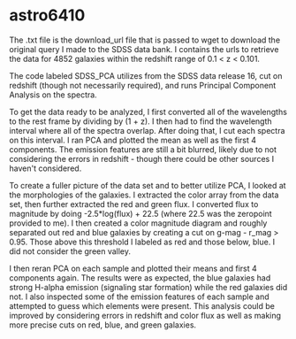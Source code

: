 # astro6410

The .txt file is the download_url file that is passed to wget to download the original query I made to the SDSS data bank. I contains the urls to retrieve the data for 4852 galaxies within the redshift range of 0.1 < z < 0.101.

The code labeled SDSS_PCA utilizes from the SDSS data release 16, cut on redshift (though not necessarily required), and runs Principal Component Analysis on the spectra. 

To get the data ready to be analyzed, I first converted all of the wavelengths to the rest frame by dividing by (1 + z). I then had to find the wavelength interval where all of the spectra overlap. After doing that, I cut each spectra on this interval. I ran PCA and plotted the mean as well as the first 4 components. The emission features are still a bit blurred, likely due to not considering the errors in redshift - though there could be other sources I haven't considered. 

To create a fuller picture of the data set and to better utilize PCA, I looked at the morphologies of the galaxies. I extracted the color array from the data set, then further extracted the red and green flux. I converted flux to magnitude by doing -2.5*log(flux) + 22.5 (where 22.5 was the zeropoint provided to me). I then created a color magnitude diagram and roughly separated out red and blue galaxies by creating a cut on g-mag - r_mag > 0.95. Those above this threshold I labeled as red and those below, blue. I did not consider the green valley.

I then reran PCA on each sample and plotted their means and first 4 components again. The results were as expected, the blue galaxies had strong H-alpha emission (signaling star formation) while the red galaxies did not. I also inspected some of the emission features of each sample and attempted to guess which elements were present. This analysis could be improved by considering errors in redshift and color flux as well as making more precise cuts on red, blue, and green galaxies. 
